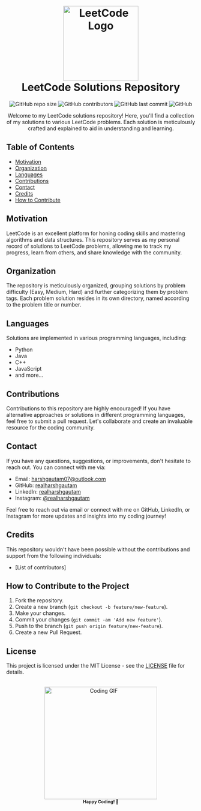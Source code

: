 <!-- Title -->
<h1 align="center">
  <br>
  <img src="https://upload.wikimedia.org/wikipedia/commons/1/19/LeetCode_logo_black.png" alt="LeetCode Logo" width="200">
  <br>
  LeetCode Solutions Repository
  <br>
</h1>

<!-- Badges -->
<p align="center">
  <img alt="GitHub repo size" src="https://img.shields.io/github/repo-size/realharshgautam/Leetcode">
  <img alt="GitHub contributors" src="https://img.shields.io/github/contributors/realharshgautam/Leetcode">
  <img alt="GitHub last commit" src="https://img.shields.io/github/last-commit/realharshgautam/Leetcode">
  <img alt="GitHub" src="https://img.shields.io/github/license/realharshgautam/Leetcode">
</p>

<!-- Description -->
<p align="center">
  Welcome to my LeetCode solutions repository! Here, you'll find a collection of my solutions to various LeetCode problems. Each solution is meticulously crafted and explained to aid in understanding and learning.
</p>

<!-- Table of Contents -->
## Table of Contents
- [Motivation](#motivation)
- [Organization](#organization)
- [Languages](#languages)
- [Contributions](#contributions)
- [Contact](#contact)
- [Credits](#credits)
- [How to Contribute](#how-to-contribute)

<!-- Motivation -->
## Motivation
LeetCode is an excellent platform for honing coding skills and mastering algorithms and data structures. This repository serves as my personal record of solutions to LeetCode problems, allowing me to track my progress, learn from others, and share knowledge with the community.

<!-- Organization -->
## Organization
The repository is meticulously organized, grouping solutions by problem difficulty (Easy, Medium, Hard) and further categorizing them by problem tags. Each problem solution resides in its own directory, named according to the problem title or number.

<!-- Languages -->
## Languages
Solutions are implemented in various programming languages, including:
- Python
- Java
- C++
- JavaScript
- and more...

<!-- Contributions -->
## Contributions
Contributions to this repository are highly encouraged! If you have alternative approaches or solutions in different programming languages, feel free to submit a pull request. Let's collaborate and create an invaluable resource for the coding community.

<!-- Contact -->
## Contact
If you have any questions, suggestions, or improvements, don't hesitate to reach out. You can connect with me via:
- Email: [harshgautam07@outlook.com](mailto:harshgautam07@outlook.com)
- GitHub: [realharshgautam](https://github.com/realharshgautam)
- LinkedIn: [realharshgautam](https://www.linkedin.com/in/realharshgautam)
- Instagram: [@realharshgautam](https://www.instagram.com/realharshgautam/)

Feel free to reach out via email or connect with me on GitHub, LinkedIn, or Instagram for more updates and insights into my coding journey!

<!-- Credits -->
## Credits
This repository wouldn't have been possible without the contributions and support from the following individuals:
- [List of contributors]

<!-- How to Contribute -->
## How to Contribute to the Project
1. Fork the repository.
2. Create a new branch (`git checkout -b feature/new-feature`).
3. Make your changes.
4. Commit your changes (`git commit -am 'Add new feature'`).
5. Push to the branch (`git push origin feature/new-feature`).
6. Create a new Pull Request.

<!-- License -->
## License
This project is licensed under the MIT License - see the [LICENSE](LICENSE) file for details.

<!-- Footer -->
<p align="center">
  <br>
  <img src="https://media.giphy.com/media/ZVik7pBtu9dNS/giphy.gif" alt="Coding GIF" width="300">
  <br>
  <sub><b>Happy Coding! 🚀</b></sub>
</p>
